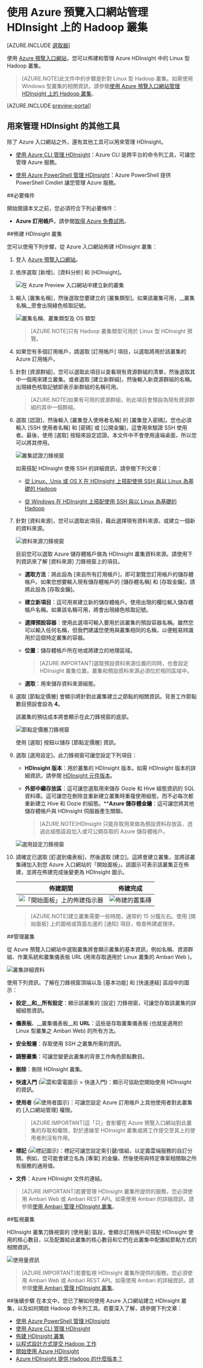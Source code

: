 <properties
	pageTitle="使用 Azure 入口網站管理 HDInsight 上的 Hadoop 叢集 | Microsoft Azure"
	description="了解如何管理 HDInsight 服務。建立 HDInsight 叢集、開啟互動式 JavaScript 主控台，以及開啟 Hadoop 命令主控台。"
	services="hdinsight"
	documentationCenter=""
	authors="Blackmist"
	manager="paulettm"
	editor="cgronlun"
	tags="azure-portal"/>

<tags
	ms.service="hdinsight"
	ms.workload="big-data"
	ms.tgt_pltfrm="na"
	ms.devlang="na"
	ms.topic="article"
	ms.date="08/06/2015"
	ms.author="larryfr"/>

# 使用 Azure 預覽入口網站管理 HDInsight 上的 Hadoop 叢集

[AZURE.INCLUDE [選取器](../../includes/hdinsight-portal-management-selector.md)]


使用 [Azure 預覽入口網站][preview-portal]，您可以佈建和管理 Azure HDInsight 中的 Linux 型 Hadoop 叢集。

> [AZURE.NOTE]此文件中的步驟是針對 Linux 型 Hadoop 叢集。如需使用 Windows 型叢集的相關資訊，請參閱[使用 Azure 預覽入口網站管理 HDInsight 上的 Hadoop 叢集](hdinsight-administer-use-management-portal.md)。


[AZURE.INCLUDE [preview-portal](../../includes/hdinsight-azure-preview-portal-nolink.md)]


## 用來管理 HDInsight 的其他工具
除了 Azure 入口網站之外，還有其他工具可以用來管理 HDInsight。

- [使用 Azure CLI 管理 HDInsight](hdinsight-administer-use-command-line.md)：Azure CLI 是跨平台的命令列工具，可讓您管理 Azure 服務。

- [使用 Azure PowerShell 管理 HDInsight](hdinsight-administer-use-powershell.md)：Azure PowerShell 提供 PowerShell Cmdlet 讓您管理 Azure 服務。

##必要條件

開始閱讀本文之前，您必須符合下列必要條件：

- **Azure 訂用帳戶**。請參閱[取得 Azure 免費試用](http://azure.microsoft.com/documentation/videos/get-azure-free-trial-for-testing-hadoop-in-hdinsight/)。

##佈建 HDInsight 叢集

您可以使用下列步驟，從 Azure 入口網站佈建 HDInsight 叢集：

1. 登入 [Azure 預覽入口網站][preview-portal]。

2. 依序選取 [新增]、[資料分析] 和 [HDInsight]。

	![在 Azure Preview 入口網站中建立新的叢集](./media/hdinsight-administer-use-portal-linux/new-cluster.png)

3. 輸入 [叢集名稱]，然後選取您要建立的 [叢集類型]。如果該叢集可用，__叢集名稱__旁會出現綠色核取記號。

	![叢集名稱、叢集類型及 OS 類型](./media/hdinsight-administer-use-portal-linux/clustername.png)
	
	> [AZURE.NOTE]只有 Hadoop 叢集類型可用於 Linux 型 HDInsight 預覽。

4. 如果您有多個訂用帳戶，請選取 [訂用帳戶] 項目，以選取將用於該叢集的 Azure 訂用帳戶。

5. 針對 [資源群組]，您可以選取此項目以查看現有資源群組的清單，然後選取其中一個用來建立叢集。或者選取 [建立新群組]，然後輸入新資源群組的名稱。出現綠色核取記號即表示新群組的名稱可用。

	> [AZURE.NOTE]如果有可用的資源群組，則此項目會預設為現有資源群組的其中一個群組。

6. 選取 [認證]，然後輸入 [叢集登入使用者名稱] 的 [叢集登入密碼]。您也必須輸入 [SSH 使用者名稱] 和 [密碼] 或 [公開金鑰]，這會用來驗證 SSH 使用者。最後，使用 [選取] 按鈕來設定認證。本文件中不會使用遠端桌面，所以您可以將其停用。

	![叢集認證刀鋒視窗](./media/hdinsight-administer-use-portal-linux/clustercredentials.png)

	如需搭配 HDInsight 使用 SSH 的詳細資訊，請參閱下列文章：

	* [從 Linux、Unix 或 OS X 在 HDInsight 上搭配使用 SSH 與以 Linux 為基礎的 Hadoop](hdinsight-hadoop-linux-use-ssh-unix.md)

	* [從 Windows 在 HDInsight 上搭配使用 SSH 與以 Linux 為基礎的 Hadoop](hdinsight-hadoop-linux-use-ssh-windows)

6. 針對 [資料來源]，您可以選取此項目，藉此選擇現有資料來源，或建立一個新的資料來源。

	![資料來源刀鋒視窗](./media/hdinsight-administer-use-portal-linux/datasource.png)
	
	目前您可以選取 Azure 儲存體帳戶做為 HDInsight 叢集資料來源。請使用下列資訊來了解 [資料來源] 刀鋒視窗上的項目。
	
	- __選取方法__：將此設為 [來自所有訂用帳戶]，即可瀏覽您訂用帳戶的儲存體帳戶。如果您想要輸入現有儲存體帳戶的 [儲存體名稱] 和 [存取金鑰]，請將此設為 [存取金鑰]。
	
	- __建立新項目__：這可用來建立新的儲存體帳戶。使用出現的欄位輸入儲存體帳戶名稱。如果該名稱可用，將會出現綠色核取記號。
	
	- __選擇預設容器__：使用此選項可輸入要用於該叢集的預設容器名稱。雖然您可以輸入任何名稱，但我們建議您使用與叢集相同的名稱，以便輕易辨識用於這個特定叢集的容器。
	
	- __位置__：儲存體帳戶所在地或將建立的地理區域。
	
		> [AZURE.IMPORTANT]選取預設資料來源位置的同時，也會設定 HDInsight 叢集位置。叢集和預設資料來源必須位於相同區域中。
		
	- __選取__：用來儲存資料來源組態。
	
7. 選取 [節點定價層] 會顯示將針對此叢集建立之節點的相關資訊。背景工作節點數目預設會設為 __4__。

	該叢集的預估成本將會顯示在此刀鋒視窗的底部。

	![節點定價層刀鋒視窗](./media/hdinsight-administer-use-portal-linux/nodepricingtiers.png)
	
	使用 [選取] 按鈕以儲存 [節點定價層] 資訊。

8. 選取 [選用設定]。此刀鋒視窗可讓您設定下列項目：

	* __HDInsight 版本__：用於叢集的 HDInsight 版本。如需 HDInsight 版本的詳細資訊，請參閱 [HDInsight 元件版本](hdinsight-component-versioning.md)。
	* __外部中繼存放區__：這可讓您選取用來儲存 Oozie 和 Hive 組態資訊的 SQL 資料庫。這可讓您在刪除並重新建立叢集時重複使用組態，而不必每次都重新建立 Hive 和 Oozie 的組態。**__Azure 儲存體金鑰__：這可讓您將其他儲存體帳戶與 HDInsight 伺服器產生關聯。

		> [AZURE.NOTE]HDInsight 只能存取用來做為預設資料存放區、透過此組態區段加入或可公開存取的 Azure 儲存體帳戶。

	![選用設定刀鋒視窗](./media/hdinsight-administer-use-portal-linux/optionalconfiguration.png)

9. 請確定已選取 [釘選到儀表板]，然後選取 [建立]。這將會建立叢集，並將該叢集磚加入到您 Azure 入口網站的「開始面板」。該圖示可表示該叢集正在佈建，並將在佈建完成後變更為 HDInsight 圖示。

	| 佈建期間 | 佈建完成 |
	| ------------------ | --------------------- |
	| ![「開始面板」上的佈建指示器](./media/hdinsight-administer-use-portal-linux/provisioning.png) | ![佈建的叢集磚](./media/hdinsight-administer-use-portal-linux/provisioned.png) |

	> [AZURE.NOTE]建立叢集需要一些時間，通常約 15 分鐘左右。使用 [開始面板] 上的圖格或頁面左邊的 [通知] 項目，檢查佈建處理序。

##管理叢集

從 Azure 預覽入口網站中選取叢集將會顯示叢集的基本資訊，例如名稱、資源群組、作業系統和叢集儀表板 URL (用來存取適用於 Linux 叢集的 Ambari Web )。

![叢集詳細資料](./media/hdinsight-administer-use-portal-linux/clusterdetails.png)

使用下列資訊，了解在刀鋒視窗頂端以及 [基本功能] 和 [快速連結] 區段中的圖示：

* __設定__和__所有設定__：顯示該叢集的 [設定] 刀鋒視窗，可讓您存取該叢集的詳細組態資訊。

* __儀表板__、__叢集儀表板__和 __URL__：這些是存取叢集儀表板 (也就是適用於 Linux 型叢集之 Ambari Web) 的所有方法。

* __安全殼層__：存取使用 SSH 之叢集所需的資訊。

* __調整叢集__：可讓您變更此叢集的背景工作角色節點數目。

* __刪除__：刪除 HDInsight 叢集。

* __快速入門__ (![雲和雷電圖示 = 快速入門](./media/hdinsight-administer-use-portal-linux/quickstart.png))：顯示可協助您開始使用 HDInsight 的資訊。

* __使用者__ (![使用者圖示](./media/hdinsight-administer-use-portal-linux/users.png))：可讓您設定 Azure 訂用帳戶上其他使用者對此叢集的 [入口網站管理] 權限。

	> [AZURE.IMPORTANT]這「只」會影響在 Azure 預覽入口網站對此叢集的存取和權限，對於連線至 HDInsight 叢集或將工作提交至其上的使用者則沒有作用。

* __標記__ (![標記圖示](./media/hdinsight-administer-use-portal-linux/tags.png))：標記可讓您設定索引鍵/值組，以定義雲端服務的自訂分類。例如，您可能會建立名為 [專案] 的金鑰，然後使用與特定專案相關聯之所有服務的通用值。

* __文件__：Azure HDInsight 文件的連結。

> [AZURE.IMPORTANT]若要管理 HDInsight 叢集所提供的服務，您必須使用 Ambari Web 或 Ambari REST API。如需使用 Ambari 的詳細資訊，請參閱[使用 Ambari 管理 HDInsight 叢集](hdinsight-hadoop-manage-ambari.md)。

##監視叢集

HDInsight 叢集刀鋒視窗的 [使用量] 區段，會顯示訂用帳戶可搭配 HDInsight 使用的核心數目，以及配置給此叢集的核心數目和它們在此叢集中配置給節點方式的相關資訊。

![使用量資訊](./media/hdinsight-administer-use-portal-linux/usage.png)

> [AZURE.IMPORTANT]若要監視 HDInsight 叢集所提供的服務，您必須使用 Ambari Web 或 Ambari REST API。如需使用 Ambari 的詳細資訊，請參閱[使用 Ambari 管理 HDInsight 叢集](hdinsight-hadoop-manage-ambari.md)。

##後續步驟
在本文中，您已了解如何使用 Azure 入口網站建立 HDInsight 叢集，以及如何開啟 Hadoop 命令列工具。若要深入了解，請參閱下列文章：

* [使用 Azure PowerShell 管理 HDInsight](hdinsight-administer-use-powershell.md)
* [使用 Azure CLI 管理 HDInsight](hdinsight-administer-use-command-line.md)
* [佈建 HDInsight 叢集](hdinsight-provision-clusters.md)
* [以程式設計方式提交 Hadoop 工作](hdinsight-submit-hadoop-jobs-programmatically.md)
* [開始使用 Azure HDInsight](../hdinsight-get-started.md)
* [Azure HDInsight 提供 Hadoop 的什麼版本？](hdinsight-component-versioning.md)

[preview-portal]: https://portal.azure.com

<!---HONumber=September15_HO1-->